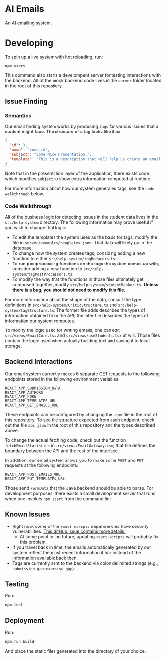 # AI Emails

An AI emailing system.

# Developing

To spin up a live system with hot reloading, run:

```sh
npm start
```

This command also starts a develompent server for testing interactions with the backend. All of the mock backend code lives in the `server` folder located in the root of this repository.

## Issue Finding

### Semantics

Our email finding system works by producing `tags` for various issues that a student might face. The structure of a tag looks like this:

```json
{
  "id": 3,
  "name": "some_id",
  "subject": "Some Nice Presentation.",
  "template": "This is a description that will help us create an email."
}
```

Note that in the presentation layer of the application, there exists code which modifies `subject` to show extra information computed at runtime.

For more information about how our system generates tags, see the `code walkthrough` below.

### Code Walkthrough

All of the business logic for detecting issues in the student data lives in the `src/help-system` directory. The following information may prove useful if you wish to change that logic:

- To edit the templates the system uses as the basis for tags, modify the file in `server/examples/templates.json`. That data will likely go in the database.
- To change how the system creates tags, considing adding a new function to either `src/help-system/tagReducers.ts`.
- To run postprocessing functions on the tags the system comes up with, consider adding a new function to `src/help-system/tagPostProcessors.ts`.
- To modify the way that the functions in those files ultimately get composed together, modify `src/help-system/studentRanker.ts`. **Unless there is a bug, you should not need to modify this file.**

For more information about the shape of the data, consult the type definitions in `src/help-system/CriticStructure.ts` and `src/help-system/tagStructure.ts`. The former file adds describes the types of information obtained from the API; the later file describes the types of information our system computes.

To modify the logic used for writing emails, one can edit `src/views/EmailCore.tsx` and `src/views/useStudents.tsx` at will. Those files contain the logic used when actually building text and saving it to local storage.

## Backend Interactions

Our email system currently makes 6 separate GET requests to the following endpoints stored in the following environment variables:

```
REACT_APP_SUBMISSION_DATA
REACT_APP_AUTHORS
REACT_APP_POKE
REACT_APP_TEMPLATES_URL
REACT_APP_GET_EMAILS_URL
```

These endpoints can be configured by changing the `.env` file in the root of this repository. To see the structure expected from each endpoint, check out the file `api.json` in the root of this repository and the types described above.

To change the actual fetching code, check out the function `fetchEmailStatistics` in `src/views/EmailGateway.tsx`; that file defines the boundary between the API and the rest of the interface.

In addition, our email system allows you to make some `POST` and `PUT` requests at the following endpoints:

```
REACT_APP_POST_EMAILS_URL
REACT_APP_PUT_TEMPLATES_URL
```

Those send `FormData` that the Java backend should be able to parse. For development purposes, there exists a small development server that runs when one invokes `npm start` from the command line.

## Known Issues

- Right now, some of the `react-scripts` dependencies have security vulnerabilities. [This GitHub issue contains more details.](https://github.com/facebook/create-react-app/issues/10929)
  - At some point in the future, updating `react-scripts` will probably fix this problem.
- If you travel back in time, the emails automatically generated by our system reflect the most recent information it has instead of the information available back then.
- Tags are currently sent to the backend via colon delimited strings (e.g., `submission_gap:exercise_gap`).

## Testing

Run:

```sh
npm test
```

## Deployment

Run:

```sh
npm run build
```

And place the static files generated into the directory of your choice.
